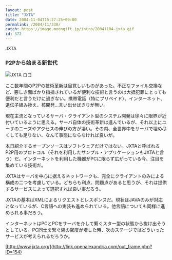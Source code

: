 ```yaml
---
layout: post
title: "JXTA"
date: 2004-11-04T15:27:25+09:00
permalink: /2004/11/330/
catch: https://image.moongift.jp/intro/20041104-jxta.gif
id: 372
---
```

JXTA  
<!--more-->

### P2Pから始まる新世代
  

![JXTA ロゴ](https://image.moongift.jp/intro/20041104-jxta.gif "JXTA ロゴ")

  

ここ数年間のP2Pの技術革新は目覚しいものがあった。不正なファイル交換など、悪しき面ばかり指摘されているが便利な技術と言うのは大抵犯罪にとっても便利だと言うだけに過ぎない。携帯電話（特にプリペイド）、インターネット、遺伝子組み換え、核開発…言い出せばきりが無い。

  

現在主流となっているサーバ・クライアント型のシステム開発は徐々に限界が近付いているように思える。サーバ自体の技術革新は進んでいるが、それ以上にユーザのニーズやアクセスの伸びの方が凄い。その内、全世界中をサーバで埋め尽くしても足りない、なんて事態にならなければ良いが。

  

本日紹介するオープンソースはソフトウェアだけではない。JXTAと呼ばれるP2P用のプロトコル（それを利用したサンプル・アプリケーションもJXTAと言う）だ。インターネットを利用した機器がPCに限らず広がっている今、注目を集めている技術だ。

  

JXTAはサーバを中心に据えるネットワークも、完全にクライアントのみによる構成の二つを考慮している。どちらも利点、問題点があると思うが、それは提供するサービスによって選択すれば良い事だろう。

  

JXTAの基本はXMLによるリクエストとレスポンスだ。現状はJAVAのみが対応となっているが、C言語への実装も進められている。他言語についても同様に進められる事だろう。

  

インターネットはPCとPCをサーバを介して繋ぐスター型の状態から抜け出そうとしている。PC同士を繋ぐ線の密度が増した時、次のステージではどういったサービスが考えられるだろうか。

  

[http://www.jxta.org/](http://link.openalexandria.com/out_frame.php?ID=154)

